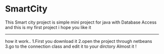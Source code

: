 # SmartCity
This Smart city project is simple mini project for java with Database Access 
and this is my first project i hope you like it 






-----------------------------------
how it work..
1.First you download it
2.open the project through netbeans
3.go to the connection class and edit it to your dirctory
Almost it !
